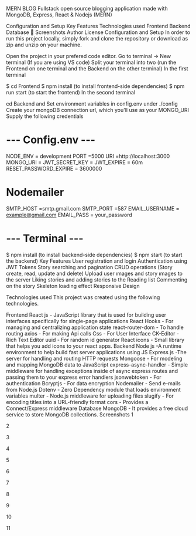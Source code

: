 MERN BLOG
Fullstack open source blogging application made with MongoDB, Express, React & Nodejs (MERN)

Configuration and Setup
Key Features
Technologies used
Frontend
Backend
Database
📸 Screenshots
Author
License
Configuration and Setup
In order to run this project locally, simply fork and clone the repository or download as zip and unzip on your machine.

Open the project in your prefered code editor.
Go to terminal -> New terminal (If you are using VS code)
Split your terminal into two (run the Frontend on one terminal and the Backend on the other terminal)
In the first terminal

$ cd Frontend
$ npm install (to install frontend-side dependencies)
$ npm run  start (to start the frontend)
In the second terminal

cd Backend and Set environment variables in config.env under ./config
Create your mongoDB connection url, which you'll use as your MONGO_URI
Supply the following credentials
#  ---  Config.env  ---

NODE_ENV = development
PORT =5000
URI =http://localhost:3000
MONGO_URI =
JWT_SECRET_KEY =
JWT_EXPIRE = 60m
RESET_PASSWORD_EXPIRE = 3600000 

# Nodemailer

SMTP_HOST =smtp.gmail.com
SMTP_PORT =587
EMAIL_USERNAME = example@gmail.com
EMAIL_PASS = your_password
# --- Terminal ---

$ npm install (to install backend-side dependencies)
$ npm start (to start the backend)
Key Features
User registration and login
Authentication using JWT Tokens
Story searching and pagination
CRUD operations (Story create, read, update and delete)
Upload user ımages and story ımages to the server
Liking stories and adding stories to the Reading list
Commenting on the story
Skeleton loading effect
Responsive Design

Technologies used
This project was created using the following technologies.

Frontend
React js - JavaScript library that is used for building user interfaces specifically for single-page applications
React Hooks - For managing and centralizing application state
react-router-dom - To handle routing
axios - For making Api calls
Css - For User Interface
CK-Editor - Rich Text Editor
uuid - For random id generator
React icons - Small library that helps you add icons to your react apps.
Backend
Node js -A runtime environment to help build fast server applications using JS
Express js -The server for handling and routing HTTP requests
Mongoose - For modeling and mapping MongoDB data to JavaScript
express-async-handler - Simple middleware for handling exceptions inside of async express routes and passing them to your express error handlers
jsonwebtoken - For authentication
Bcryptjs - For data encryption
Nodemailer - Send e-mails from Node.js
Dotenv - Zero Dependency module that loads environment variables
multer - Node.js middleware for uploading files
slugify - For encoding titles into a URL-friendly format
cors - Provides a Connect/Express middleware
Database
MongoDB - It provides a free cloud service to store MongoDB collections.
Screenshots
1

2

3

4

5

6

7

8

9

10

11
